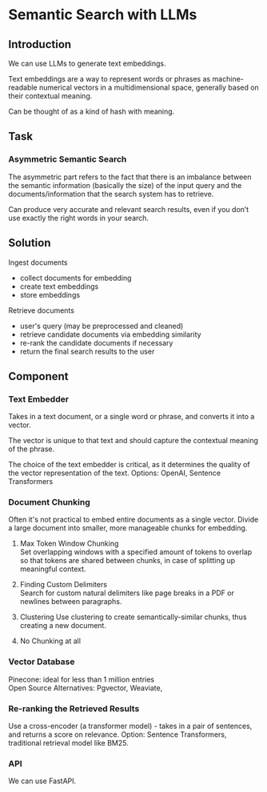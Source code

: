 # Semantic Search with LLMs
## Introduction
We can use LLMs to generate text embeddings.

Text embeddings are a way to represent words or phrases as machine-readable numerical vectors in a multidimensional space, generally based on their contextual meaning.

Can be thought of as a kind of hash with meaning.

## Task
### Asymmetric Semantic Search
The asymmetric part refers to the fact that there is an imbalance between the semantic information (basically the size) of the input query and the documents/information that the search system has to retrieve.

Can produce very accurate and relevant search results, even if you don’t use exactly the right words in your search.

## Solution
Ingest documents
- collect documents for embedding
- create text embeddings
- store embeddings

Retrieve documents
- user's query (may be preprocessed and cleaned)
- retrieve candidate documents via embedding similarity
- re-rank the candidate documents if necessary
- return the final search results to the user

## Component

### Text Embedder
Takes in a text document, or a single word or phrase, and converts it into a vector.  

The vector is unique to that text and should capture the contextual meaning of the phrase.

The choice of the text embedder is critical, as it determines the quality of the vector representation of the text. 
Options: OpenAI, Sentence Transformers

### Document Chunking
Often it's not practical to embed entire documents as a single vector. Divide a large document into smaller, more manageable chunks for embedding.  

1. Max Token Window Chunking  
Set overlapping windows with a specified amount of tokens to overlap so that tokens are shared between chunks, in case of splitting up meaningful context.

2. Finding Custom Delimiters  
Search for custom natural delimiters like page breaks in a PDF or newlines between paragraphs.

3. Clustering
Use clustering to create semantically-similar chunks, thus creating a new document.

4. No Chunking at all

### Vector Database
Pinecone: ideal for less than 1 million entries  
Open Source Alternatives: Pgvector, Weaviate, 

### Re-ranking the Retrieved Results
Use a cross-encoder (a transformer model) - takes in a pair of sentences, and returns a score on relevance.
Option: Sentence Transformers, traditional retrieval model like BM25.

### API
We can use FastAPI.